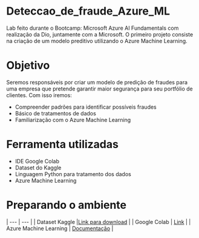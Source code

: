 # Deteccao_de_fraude_Azure_ML
Lab feito durante o Bootcamp: Microsoft Azure AI Fundamentals com realização da Dio, juntamente com a Microsoft. O primeiro projeto consiste na criação de um modelo preditivo utilizando o Azure Machine Learning.

# Objetivo
Seremos responsáveis por criar um modelo de predição de fraudes para uma empresa que pretende garantir maior segurança para seu portfólio de clientes. Com isso iremos:
- Compreender padrões para identificar possíveis fraudes
- Básico de tratamentos de dados
- Familiarização com o Azure Machine Learning

#  Ferramenta utilizadas
- IDE Google Colab
- Dataset do Kaggle
- Linguagem Python para tratamento dos dados
- Azure Machine Learning

# Preparando o ambiente

| --- | --- |
| Dataset Kaggle |[Link para download](https://www.kaggle.com/datasets/gopalmahadevan/fraud-detection-example) |
| Google Colab | [Link](https://colab.research.google.com/) |
| Azure Machine Learning | [Documentação](https://learn.microsoft.com/pt-br/azure/cloud-adoption-framework/ready/azure-best-practices/ai-machine-learning-mlops) |

  

